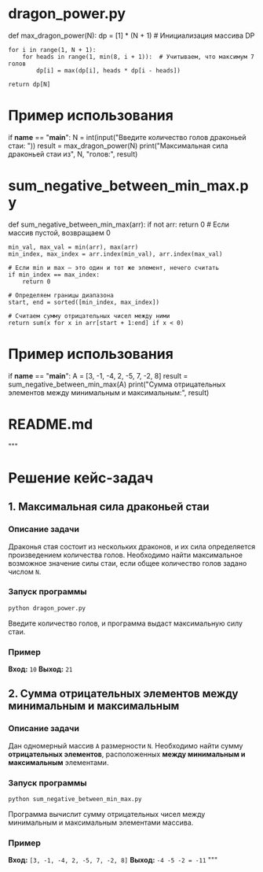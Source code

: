 # dragon_power.py

def max_dragon_power(N):
    dp = [1] * (N + 1)  # Инициализация массива DP

    for i in range(1, N + 1):
        for heads in range(1, min(8, i + 1)):  # Учитываем, что максимум 7 голов
            dp[i] = max(dp[i], heads * dp[i - heads])

    return dp[N]

# Пример использования
if __name__ == "__main__":
    N = int(input("Введите количество голов драконьей стаи: "))
    result = max_dragon_power(N)
    print("Максимальная сила драконьей стаи из", N, "голов:", result)

# sum_negative_between_min_max.py

def sum_negative_between_min_max(arr):
    if not arr:
        return 0  # Если массив пустой, возвращаем 0

    min_val, max_val = min(arr), max(arr)
    min_index, max_index = arr.index(min_val), arr.index(max_val)

    # Если min и max — это один и тот же элемент, нечего считать
    if min_index == max_index:
        return 0

    # Определяем границы диапазона
    start, end = sorted([min_index, max_index])

    # Считаем сумму отрицательных чисел между ними
    return sum(x for x in arr[start + 1:end] if x < 0)

# Пример использования
if __name__ == "__main__":
    A = [3, -1, -4, 2, -5, 7, -2, 8]
    result = sum_negative_between_min_max(A)
    print("Сумма отрицательных элементов между минимальным и максимальным:", result)

# README.md
"""
# Решение кейс-задач

## 1. Максимальная сила драконьей стаи

### Описание задачи
Драконья стая состоит из нескольких драконов, и их сила определяется произведением количества голов.
Необходимо найти максимальное возможное значение силы стаи, если общее количество голов задано числом `N`.

### Запуск программы
```sh
python dragon_power.py
```
Введите количество голов, и программа выдаст максимальную силу стаи.

### Пример
**Вход:** `10`
**Выход:** `21`

## 2. Сумма отрицательных элементов между минимальным и максимальным

### Описание задачи
Дан одномерный массив `A` размерности `N`. Необходимо найти сумму **отрицательных элементов**, расположенных **между минимальным и максимальным** элементами.

### Запуск программы
```sh
python sum_negative_between_min_max.py
```
Программа вычислит сумму отрицательных чисел между минимальным и максимальным элементами массива.

### Пример
**Вход:** `[3, -1, -4, 2, -5, 7, -2, 8]`
**Выход:** `-4 -5 -2 = -11`
"""
